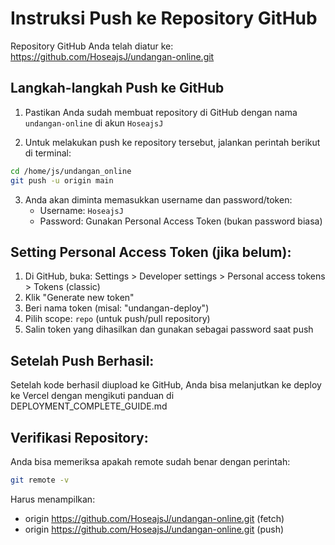 # Instruksi Push ke Repository GitHub

Repository GitHub Anda telah diatur ke: https://github.com/HoseajsJ/undangan-online.git

## Langkah-langkah Push ke GitHub

1. Pastikan Anda sudah membuat repository di GitHub dengan nama `undangan-online` di akun `HoseajsJ`

2. Untuk melakukan push ke repository tersebut, jalankan perintah berikut di terminal:

```bash
cd /home/js/undangan_online
git push -u origin main
```

3. Anda akan diminta memasukkan username dan password/token:
   - Username: `HoseajsJ`
   - Password: Gunakan Personal Access Token (bukan password biasa)

## Setting Personal Access Token (jika belum):

1. Di GitHub, buka: Settings > Developer settings > Personal access tokens > Tokens (classic)
2. Klik "Generate new token"
3. Beri nama token (misal: "undangan-deploy")
4. Pilih scope: `repo` (untuk push/pull repository)
5. Salin token yang dihasilkan dan gunakan sebagai password saat push

## Setelah Push Berhasil:

Setelah kode berhasil diupload ke GitHub, Anda bisa melanjutkan ke deploy ke Vercel dengan mengikuti panduan di DEPLOYMENT_COMPLETE_GUIDE.md

## Verifikasi Repository:

Anda bisa memeriksa apakah remote sudah benar dengan perintah:

```bash
git remote -v
```

Harus menampilkan:
- origin  https://github.com/HoseajsJ/undangan-online.git (fetch)
- origin  https://github.com/HoseajsJ/undangan-online.git (push)